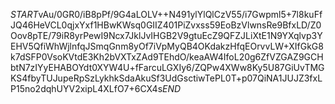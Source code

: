 $START$vAu/0GR0/iB8pPf/9G4aLOLV++N491ylYlQlCzV55/i7Gwpml5+7l8kuFfJQ46HeVCL0qjxYxf1HBwKWsq0GIIZ401PiZvxss59EoBzVlwnsRe9BfxLD/Z0Oov8pTE/79iR8yrPewI9Ncx7JklJvIHGB2V9gtuEcZ9QFZJLiXtE1N9YXqlvp3YEHV5QfiWhWjlnfqJSmqGnm8yOf7iVpMyQB4OKdakzHfqEOrvvLW+XIfGkG8k7dSFP0VsoKVtdE3Kh2bVXTxZAd9TEhdO/keaAW4IfoL20g6ZfVZGAZ9GCHbtN7zIYyEHABOYdt0XYW4U+fFarcuLGXIy6/ZQPw4XWw8Ky5U87GiUvTMGKS4fbyTUJupeRpSzLykhkSdaAkuSf3UdGsctiwTePL0T+p07QiNA1JUJZ3fxLP15no2dqhUYV2xipL4XLfO7+6CX4s$END$